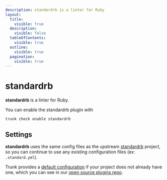 ```yaml
---
description: standardrb is a linter for Ruby
layout:
  title:
    visible: true
  description:
    visible: false
  tableOfContents:
    visible: true
  outline:
    visible: true
  pagination:
    visible: true
---
```


# standardrb

**standardrb** is a linter for Ruby.

You can enable the standardrb plugin with

```shell
trunk check enable standardrb
```

## Settings


**standardrb** uses the same config files as the
upstream [standardrb](https://github.com/testdouble/standard#readme) project, so you can continue to use any
existing configuration files (ex: `.standard.yml`).
    

Trunk provides a [default configuration](https://github.com/trunk-io/plugins/tree/main/linters/standardrb) if your project does not already have one,
which you can see in our [open source plugins repo](https://github.com/trunk-io/plugins/tree/main).

